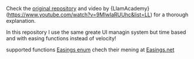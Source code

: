 
Check the [original repository](https://github.com/llamacademy/menu-controller/edit/main/README.md
) and video by {LlamAcademy}(https://www.youtube.com/watch?v=9MIwIaRUUhc&list=LL) for a thorough explanation.

In this repository I use the same greate UI managin system but time based and with easing functions instead of velocity!

supported functions [Easings enum](Easings.cs) chech their mening at [Easings.net](https://easings.net/)
